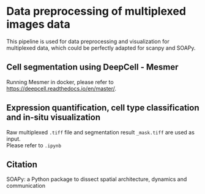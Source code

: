 # Data preprocessing of multiplexed images data
This pipeline is used for data preprocessing and visualization for multiplexed data, which could be perfectly adapted for scanpy and SOAPy.  
## Cell segmentation using DeepCell - Mesmer
Running Mesmer in docker, please refer to https://deepcell.readthedocs.io/en/master/.  


## Expression quantification, cell type classification and in-situ visualization
Raw multiplexed `.tiff` file and segmentation result `_mask.tiff` are used as input.  
Please refer to `.ipynb`

## Citation
SOAPy: a Python package to dissect spatial architecture, dynamics and communication
